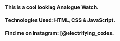 ### This is a cool looking Analogue Watch.

### Technologies Used: HTML, CSS & JavaScript.

### Find me on Instagram: [@electrifying_codes.

[Instagram]: https://www.instagram.com/electrifying_codes